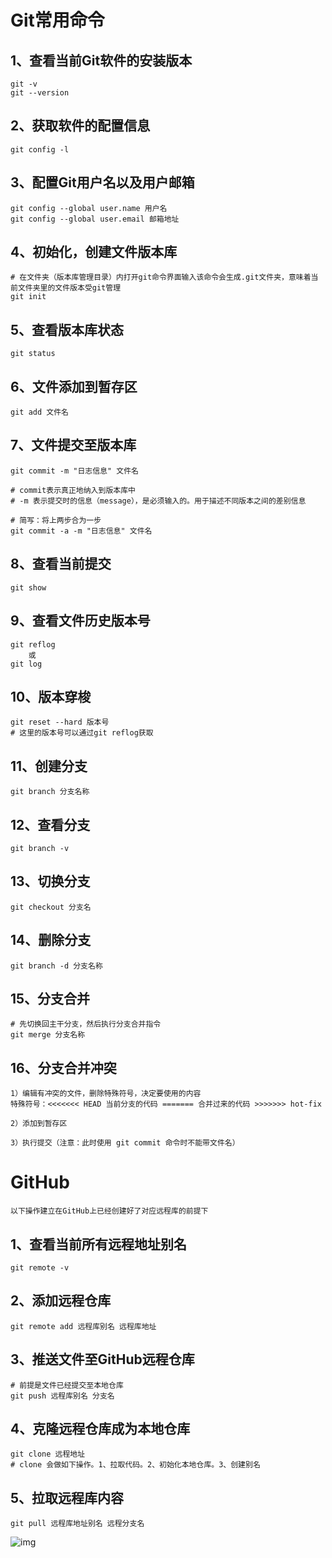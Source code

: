 # Git常用命令

## 1、查看当前Git软件的安装版本

```shell
git -v
git --version
```

## 2、获取软件的配置信息

```shell
git config -l
```

## 3、配置Git用户名以及用户邮箱

```shell
git config --global user.name 用户名
git config --global user.email 邮箱地址
```

## 4、初始化，创建文件版本库

```shell
# 在文件夹（版本库管理目录）内打开git命令界面输入该命令会生成.git文件夹，意味着当前文件夹里的文件版本受git管理
git init
```

## 5、查看版本库状态

```shell
git status
```

## 6、文件添加到暂存区

```shell
git add 文件名
```

## 7、文件提交至版本库

```shell
git commit -m "日志信息" 文件名

# commit表示真正地纳入到版本库中
# -m 表示提交时的信息（message），是必须输入的。用于描述不同版本之间的差别信息
```

```shell
# 简写：将上两步合为一步
git commit -a -m "日志信息" 文件名
```

## 8、查看当前提交

```shell
git show
```

## 9、查看文件历史版本号

```shell
git reflog
	或
git log
```

## 10、版本穿梭

```shell
git reset --hard 版本号 
# 这里的版本号可以通过git reflog获取
```

## 11、创建分支

```shell
git branch 分支名称
```

## 12、查看分支

```shell
git branch -v
```

## 13、切换分支

```shell
git checkout 分支名
```

## 14、删除分支

```shell
git branch -d 分支名称
```

## 15、分支合并

```shell
# 先切换回主干分支，然后执行分支合并指令
git merge 分支名称
```

## 16、分支合并冲突

```shell
1）编辑有冲突的文件，删除特殊符号，决定要使用的内容
特殊符号：<<<<<<< HEAD 当前分支的代码 ======= 合并过来的代码 >>>>>>> hot-fix

2）添加到暂存区

3）执行提交（注意：此时使用 git commit 命令时不能带文件名）
```

# GitHub

```
以下操作建立在GitHub上已经创建好了对应远程库的前提下
```

## 1、查看当前所有远程地址别名

```
git remote -v
```

## 2、添加远程仓库

```shell
git remote add 远程库别名 远程库地址
```

## 3、推送文件至GitHub远程仓库

```shell
# 前提是文件已经提交至本地仓库
git push 远程库别名 分支名
```

## 4、克隆远程仓库成为本地仓库

```shell
git clone 远程地址
# clone 会做如下操作。1、拉取代码。2、初始化本地仓库。3、创建别名
```

## 5、拉取远程库内容

```shell
git pull 远程库地址别名 远程分支名
```

![img](http://kmknkk.oss-cn-beijing.aliyuncs.com/image/git.jpg)

## 

